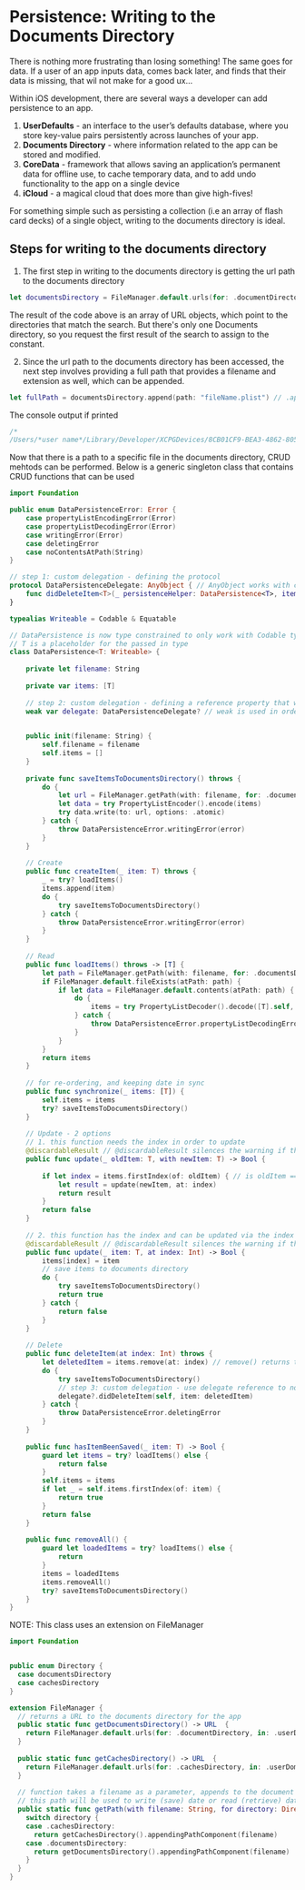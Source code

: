 # Persistence: Writing to the Documents Directory 
There is nothing more frustrating than losing something! The same goes for data. If a user of an app inputs data, comes back later, and finds that their data is missing, that wil not make for a good ux...

Within iOS development, there are several ways a developer can add persistence to an app.
1. **UserDefaults** - an interface to the user’s defaults database, where you store key-value pairs persistently across launches of your app.
2. **Documents Directory** - where information related to the app can be stored and modified.
3. **CoreData** - framework that allows saving an application’s permanent data for offline use, to cache temporary data, and to add undo functionality to the app on a single device
4. **iCloud** - a magical cloud that does more than give high-fives!

For something simple such as persisting a collection (i.e an array of flash card decks) of a single object, writing to the documents directory is ideal.

## Steps for writing to the documents directory 
1. The first step in writing to the documents directory is getting the url path to the documents directory 
``` Swift
let documentsDirectory = FileManager.default.urls(for: .documentDirectory, in: .userDomainMask)[0] // or .first!

```
The result of the code above is an array of URL objects, which point to the directories that match the search. But there's only one Documents directory, so you request the first result of the search to assign to the constant.

2. Since the url path to the documents directory has been accessed, the next step involves providing a full path that provides a filename and extension as well, which can be appended.
``` Swift
let fullPath = documentsDirectory.append(path: "fileName.plist") // .appendingPathComponent("fileName").appendingPathExtension("plist") can also be used
```
The console output if printed
``` Swift
/* 
/Users/*user name*/Library/Developer/XCPGDevices/8CB01CF9-BEA3-4862-8051-DEE9F9209625/data/Containers/Data/Application/D60B7E68-6261-439C-9931-88EC05801663/Documents/fileName.plist
```
Now that there is a path to a specific file in the documents directory, CRUD mehtods can be performed.
Below is a generic singleton class that contains CRUD functions that can be used
``` Swift
import Foundation

public enum DataPersistenceError: Error {
    case propertyListEncodingError(Error)
    case propertyListDecodingError(Error)
    case writingError(Error)
    case deletingError
    case noContentsAtPath(String)
}

// step 1: custom delegation - defining the protocol
protocol DataPersistenceDelegate: AnyObject { // AnyObject works with class types
    func didDeleteItem<T>(_ persistenceHelper: DataPersistence<T>, item: T)
}

typealias Writeable = Codable & Equatable

// DataPersistence is now type constrained to only work with Codable types
// T is a placeholder for the passed in type
class DataPersistence<T: Writeable> {
    
    private let filename: String
    
    private var items: [T]
    
    // step 2: custom delegation - defining a reference property that will be registered at the object listening for notifications
    weak var delegate: DataPersistenceDelegate? // weak is used in order to break a strong reference cycle between the delegate object and DataPersistence class

    
    public init(filename: String) {
        self.filename = filename
        self.items = []
    }
    
    private func saveItemsToDocumentsDirectory() throws {
        do {
            let url = FileManager.getPath(with: filename, for: .documentsDirectory)
            let data = try PropertyListEncoder().encode(items)
            try data.write(to: url, options: .atomic)
        } catch {
            throw DataPersistenceError.writingError(error)
        }
    }
    
    // Create
    public func createItem(_ item: T) throws {
        _ = try? loadItems()
        items.append(item)
        do {
            try saveItemsToDocumentsDirectory()
        } catch {
            throw DataPersistenceError.writingError(error)
        }
    }
    
    // Read
    public func loadItems() throws -> [T] {
        let path = FileManager.getPath(with: filename, for: .documentsDirectory).path
        if FileManager.default.fileExists(atPath: path) {
            if let data = FileManager.default.contents(atPath: path) {
                do {
                    items = try PropertyListDecoder().decode([T].self, from: data)
                } catch {
                    throw DataPersistenceError.propertyListDecodingError(error)
                }
            }
        }
        return items
    }
    
    // for re-ordering, and keeping date in sync
    public func synchronize(_ items: [T]) {
        self.items = items
        try? saveItemsToDocumentsDirectory()
    }
    
    // Update - 2 options
    // 1. this function needs the index in order to update
    @discardableResult // @discardableResult silences the warning if the return value is not used by the caller
    public func update(_ oldItem: T, with newItem: T) -> Bool {
        
        if let index = items.firstIndex(of: oldItem) { // is oldItem == currentItem in array
            let result = update(newItem, at: index)
            return result
        }
        return false
    }
    
    // 2. this function has the index and can be updated via the index
    @discardableResult // @discardableResult silences the warning if the return value is not used by the caller
    public func update(_ item: T, at index: Int) -> Bool {
        items[index] = item
        // save items to documents directory
        do {
            try saveItemsToDocumentsDirectory()
            return true
        } catch {
            return false
        }
    }
    
    // Delete
    public func deleteItem(at index: Int) throws {
        let deletedItem = items.remove(at: index) // remove() returns the element which can be stored in deletedItem
        do {
            try saveItemsToDocumentsDirectory()
            // step 3: custom delegation - use delegate reference to notify observer of deletion
            delegate?.didDeleteItem(self, item: deletedItem)
        } catch {
            throw DataPersistenceError.deletingError
        }
    }
    
    public func hasItemBeenSaved(_ item: T) -> Bool {
        guard let items = try? loadItems() else {
            return false
        }
        self.items = items
        if let _ = self.items.firstIndex(of: item) {
            return true
        }
        return false
    }
    
    public func removeAll() {
        guard let loadedItems = try? loadItems() else {
            return
        }
        items = loadedItems
        items.removeAll()
        try? saveItemsToDocumentsDirectory()
    }
}
```

NOTE: This class uses an extension on FileManager
``` Swift
import Foundation


public enum Directory {
  case documentsDirectory
  case cachesDirectory
}

extension FileManager {
  // returns a URL to the documents directory for the app
  public static func getDocumentsDirectory() -> URL  {
    return FileManager.default.urls(for: .documentDirectory, in: .userDomainMask)[0]
  }
  
  public static func getCachesDirectory() -> URL  {
    return FileManager.default.urls(for: .cachesDirectory, in: .userDomainMask)[0]
  }
  
  // function takes a filename as a parameter, appends to the document directory's URL and returns that path
  // this path will be used to write (save) date or read (retrieve) data
  public static func getPath(with filename: String, for directory: Directory) -> URL {
    switch directory {
    case .cachesDirectory:
      return getCachesDirectory().appendingPathComponent(filename)
    case .documentsDirectory:
      return getDocumentsDirectory().appendingPathComponent(filename)
    }
  }
}
```
